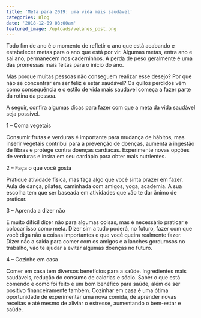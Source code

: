 ```yaml
---
title: 'Meta para 2019: uma vida mais saudável'
categories: Blog
date: '2018-12-09 08:00am'
featured_image: /uploads/velanes_post.png
---
```

Todo fim de ano é o momento de refletir o ano que está acabando e estabelecer metas para o ano que está por vir. Algumas metas, entra ano e sai ano, permanecem nos caderninhos. A perda de peso geralmente é uma das promessas mais feitas para o início do ano.

Mas porque muitas pessoas não conseguem realizar esse desejo? Por que não se concentrar em ser feliz e estar saudável? Os quilos perdidos vêm como consequência e o estilo de vida mais saudável começa a fazer parte da rotina da pessoa.

A seguir, confira algumas dicas para fazer com que a meta da vida saudável seja possível.

1 – Coma vegetais

Consumir frutas e verduras é importante para mudança de hábitos, mas inserir vegetais contribui para a prevenção de doenças, aumenta a ingestão de fibras e protege contra doenças cardíacas. Experimente novas opções de verduras e insira em seu cardápio para obter mais nutrientes.

2 – Faça o que você gosta

Pratique atividade física, mas faça algo que você sinta prazer em fazer. Aula de dança, pilates, caminhada com amigos, yoga, academia. A sua escolha tem que ser baseada em atividades que vão te dar ânimo de praticar.

3 – Aprenda a dizer não

É muito difícil dizer não para algumas coisas, mas é necessário praticar e colocar isso como meta. Dizer sim a tudo poderá, no futuro, fazer com que você diga não a coisas importantes e que você queira realmente fazer. Dizer não a saída para comer com os amigos e a lanches gordurosos no trabalho, vão te ajudar a evitar algumas doenças no futuro.

4 – Cozinhe em casa

Comer em casa tem diversos benefícios para a saúde. Ingredientes mais saudáveis, redução do consumo de calorias e sódio. Saber o que está comendo e como foi feito é um bom benéfico para saúde, além de ser positivo financeiramente também. Cozinhar em casa é uma ótima oportunidade de experimentar uma nova comida, de aprender novas receitas e até mesmo de aliviar o estresse, aumentando o bem-estar e saúde.
